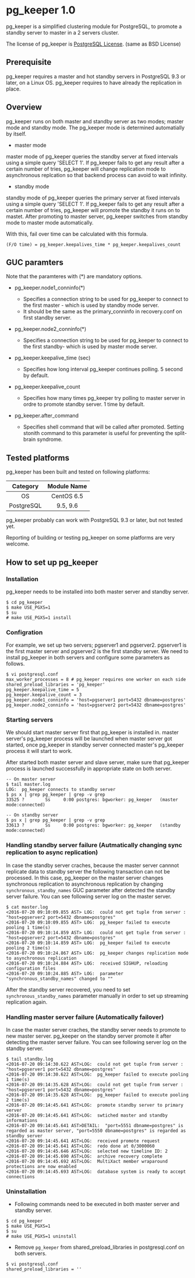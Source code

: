 pg_keeper 1.0
===========

pg_keeper is a simplified clustering module for PostgreSQL, to promote a standby server to master in a 2 servers cluster.

The license of pg_keeper is [PostgreSQL License](https://opensource.org/licenses/postgresql). (same as BSD License)

## Prerequisite
pg_keeper requires a master and hot standby servers in PostgreSQL 9.3 or later, on a Linux OS.
pg_keeper requires to have already the replication in place.

## Overview
pg_keeper runs on both master and standby server as two modes; master mode and standby mode.
The pg_keeper mode is determined automatially by itself.

- master mode

master mode of pg_keeper queries the standby server at fixed intervals using a simple query 'SELECT 1'.
If pg_keeper fails to get any result after a certain number of tries, pg_keeper will change replication mode to asynchronous replcation so that backend process can avoid to wait infinity.

- standby mode

standby mode of pg_keeper queries the primary server at fixed intervals using a simple query 'SELECT 1'.
If pg_keeper fails to get any result after a certain number of tries, pg_keeper will promote the standby it runs on to mastet.
After promoting to master server, pg_keeper switches from standby mode to master mode automatically.

With this, fail over time can be calculated with this formula.

```
(F/O time) = pg_keeper.keepalives_time * pg_keeper.keepalives_count
```

## GUC paramters
Note that the paramteres with (*) are mandatory options.

- pg_keeper.node1_conninfo(*)

  - Specifies a connection string to be used for pg_keeper to connect to the first master - which is used by standby mode server.
  - It should be the same as the primary_conninfo in recovery.conf on first standby server.

- pg_keeper.node2_conninfo(*)

  - Specifies a connection string to be used for pg_keeper to connect to the first standby- which is used by master mode server.

- pg_keeper.keepalive_time (sec)

  - Specifies how long interval pg_keeper continues polling. 5 second by default.

- pg_keeper.keepalive_count

  - Specifies how many times pg_keeper try polling to master server in ordre to promote standby server. 1 time by default.

- pg_keeper.after_command

  - Specifies shell command that will be called after promoted. Setting stonith command to this parameter is useful for preventing the split-brain syndrome.

## Tested platforms
pg_keeper has been built and tested on following platforms:

| Category | Module Name |
|:--------:|:-----------:|
|OS|CentOS 6.5|
|PostgreSQL|9.5, 9.6|

pg_keeper probably can work with PostgreSQL 9.3 or later, but not tested yet.

Reporting of building or testing pg_keeper on some platforms are very welcome.

## How to set up pg_keeper

### Installation
pg_keeper needs to be installed into both master server and standby server.

```console
$ cd pg_keeper
$ make USE_PGXS=1
$ su
# make USE_PGXS=1 install
```

### Configration
For example, we set up two servers; pgserver1 and pgserver2. pgserver1 is the first master server and pgserver2 is the first standby server. We need to install pg_keeper in both servers and configure some parameters as follows.

```console
$ vi postgresql.conf
max_worker_processes = 8 # pg_keeper requires one worker on each side
shared_preload_libraries = 'pg_keeper'
pg_keeper.keepalive_time = 5
pg_keeper.keepalive_count = 3
pg_keeper.node1_conninfo = 'host=pgserver1 port=5432 dbname=postgres'
pg_keeper.node2_conninfo = 'host=pgserver2 port=5432 dbname=postgres'
```
### Starting servers
We should start master server first that pg_keeper is installed in. master server's pg_keeper process will be launched when master server got started, once pg_keeper in standby server connected master's pg_keeper process it will start to work.

After started both master server and slave server, make sure that pg_keeper process is launched successfully in appropriate state on both server.

```console
-- On master server
$ tail master.log
LOG:  pg_keeper connects to standby server
$ ps x | grep pg_keeper | grep -v grep
33525 ?        Ss     0:00 postgres: bgworker: pg_keeper   (master mode:connected)
```

```console
-- On standby server
$ ps x | grep pg_keeper | grep -v grep
33613 ?        Ss     0:00 postgres: bgworker: pg_keeper   (standby mode:connected)
```

### Handling standby server failure (Autmatically changing sync replication to async replication)
In case the standby server craches, because the master server cannnot replicate data to standby server the following transaction can not be processed. In this case, pg_keeper on the master server changes synchronous replication to asynchronous replication by changing `synchronous_standby_names` GUC parameter after detected the standby server failure.  You can see following server log on the master server.

```console
$ cat master.log
<2016-07-20 09:10:09.855 AST> LOG:  could not get tuple from server : "host=pgserver2 port=5432 dbname=postgres"
<2016-07-20 09:10:09.855 AST> LOG:  pg_keeper failed to execute pooling 1 time(s)
<2016-07-20 09:10:14.859 AST> LOG:  could not get tuple from server : "host=pgserver2 port=5432 dbname=postgres"
<2016-07-20 09:10:14.859 AST> LOG:  pg_keeper failed to execute pooling 2 time(s)
<2016-07-20 09:10:24.867 AST> LOG:  pg_keeper changes replication mode to asynchronous replication
<2016-07-20 09:10:24.884 AST> LOG:  received SIGHUP, reloading configuration files
<2016-07-20 09:10:24.885 AST> LOG:  parameter "synchronous_standby_names" changed to ""
```

After the standby server recovered, you need to set `synchronous_standby_names` parameter manually in order to set up streaming replication again.

### Handling master server failure (Automatically failover)
In case the master server craches, the standby server needs to promote to new master server. pg_keeper on the standby server promote it after detecting the master server failure. You can see following server log on the standby server.

```console
$ tail standby.log
<2016-07-20 09:14:30.622 AST>LOG:  could not get tuple from server : "host=pgserver1 port=5432 dbname=postgres"
<2016-07-20 09:14:30.622 AST>LOG:  pg_keeper failed to execute pooling 1 time(s)
<2016-07-20 09:14:35.628 AST>LOG:  could not get tuple from server : "host=pgserver1 port=5432 dbname=postgres"
<2016-07-20 09:14:35.628 AST>LOG:  pg_keeper failed to execute pooling 2 time(s)
<2016-07-20 09:14:45.641 AST>LOG:  promote standby server to primary server
<2016-07-20 09:14:45.641 AST>LOG:  swtiched master and standby informations
<2016-07-20 09:14:45.641 AST>DETAIL:  "port=5551 dbname=postgres" is regarded as master server, "port=5550 dbname=postgres" is regarded as standby server
<2016-07-20 09:14:45.641 AST>LOG:  received promote request
<2016-07-20 09:14:45.641 AST>LOG:  redo done at 0/3000060
<2016-07-20 09:14:45.646 AST>LOG:  selected new timeline ID: 2
<2016-07-20 09:14:45.690 AST>LOG:  archive recovery complete
<2016-07-20 09:14:45.692 AST>LOG:  MultiXact member wraparound protections are now enabled
<2016-07-20 09:14:45.693 AST>LOG:  database system is ready to accept connections
```

### Uninstallation
+ Following commands need to be executed in both master server and standby server.

```console
$ cd pg_keeper
$ make USE_PGXS=1
$ su
# make USE_PGXS=1 uninstall
```

+ Remove `pg_keeper` from shared_preload_libraries in postgresql.conf on both servers.

```console
$ vi postgresql.conf
shared_preload_libraries = ''
```
